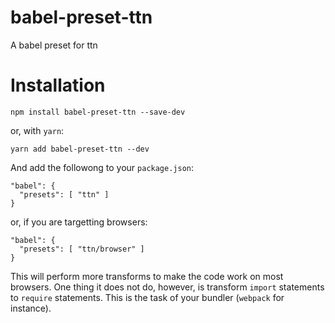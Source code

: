 # babel-preset-ttn
A babel preset for ttn

# Installation

```
npm install babel-preset-ttn --save-dev
```

or, with `yarn`:

```
yarn add babel-preset-ttn --dev
```

And add the followong to your `package.json`:

```
"babel": {
  "presets": [ "ttn" ]
}
```

or, if you are targetting browsers:

```
"babel": {
  "presets": [ "ttn/browser" ]
}
```

This will perform more transforms to make the code work on most browsers.
One thing it does not do, however, is transform `import` statements to `require`
statements.  This is the task of your bundler (`webpack` for instance).
